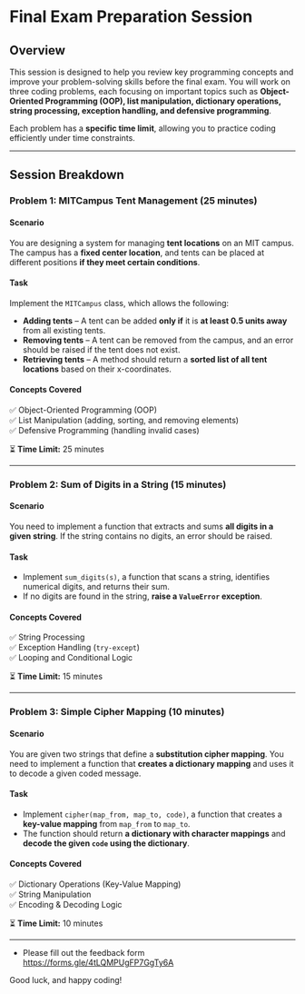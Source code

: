 # **Final Exam Preparation Session**

## **Overview**
This session is designed to help you review key programming concepts and improve your problem-solving skills before the final exam. You will work on three coding problems, each focusing on important topics such as **Object-Oriented Programming (OOP), list manipulation, dictionary operations, string processing, exception handling, and defensive programming**.

Each problem has a **specific time limit**, allowing you to practice coding efficiently under time constraints.

---

## **Session Breakdown**

### **Problem 1: MITCampus Tent Management (25 minutes)**

#### **Scenario**
You are designing a system for managing **tent locations** on an MIT campus. The campus has a **fixed center location**, and tents can be placed at different positions **if they meet certain conditions**.

#### **Task**
Implement the `MITCampus` class, which allows the following:
- **Adding tents** – A tent can be added **only if** it is **at least 0.5 units away** from all existing tents.
- **Removing tents** – A tent can be removed from the campus, and an error should be raised if the tent does not exist.
- **Retrieving tents** – A method should return a **sorted list of all tent locations** based on their x-coordinates.

#### **Concepts Covered**
✅ Object-Oriented Programming (OOP)  
✅ List Manipulation (adding, sorting, and removing elements)  
✅ Defensive Programming (handling invalid cases)  

⏳ **Time Limit:** 25 minutes  

---

### **Problem 2: Sum of Digits in a String (15 minutes)**

#### **Scenario**
You need to implement a function that extracts and sums **all digits in a given string**. If the string contains no digits, an error should be raised.

#### **Task**
- Implement `sum_digits(s)`, a function that scans a string, identifies numerical digits, and returns their sum.
- If no digits are found in the string, **raise a `ValueError` exception**.

#### **Concepts Covered**
✅ String Processing  
✅ Exception Handling (`try-except`)  
✅ Looping and Conditional Logic  

⏳ **Time Limit:** 15 minutes  

---

### **Problem 3: Simple Cipher Mapping (10 minutes)**

#### **Scenario**
You are given two strings that define a **substitution cipher mapping**. You need to implement a function that **creates a dictionary mapping** and uses it to decode a given coded message.

#### **Task**
- Implement `cipher(map_from, map_to, code)`, a function that creates a **key-value mapping** from `map_from` to `map_to`.
- The function should return **a dictionary with character mappings** and **decode the given `code` using the dictionary**.

#### **Concepts Covered**
✅ Dictionary Operations (Key-Value Mapping)  
✅ String Manipulation  
✅ Encoding & Decoding Logic  

⏳ **Time Limit:** 10 minutes  

---

- Please fill out the feedback form https://forms.gle/4tLQMPUgFP7GgTy6A 

Good luck, and happy coding! 

